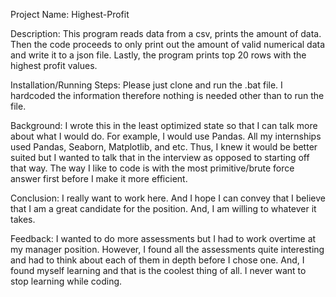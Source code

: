 Project Name: Highest-Profit

Description:
This program reads data from a csv, 
prints the amount of data. Then the code
proceeds to only print out the amount of 
valid numerical data and write it to a json 
file. Lastly, the program prints 
top 20 rows with the highest profit
values.

Installation/Running Steps:
Please just clone and run the .bat file.
I hardcoded the information therefore nothing 
is needed other than to run the file.


Background:
I wrote this in the least optimized state 
so that I can talk more about what I would do. 
For example, I would use Pandas. All my internships
used Pandas, Seaborn, Matplotlib, and etc. Thus, I 
knew it would be better suited but I wanted to talk 
that in the interview as opposed to starting off that way. 
The way I like to code is with the most primitive/brute force 
answer first before I make it more efficient.

Conclusion:
I really want to work here. And I hope I can convey that
I believe that I am a great candidate for the position. And, I am willing to 
whatever it takes. 

Feedback:
I wanted to do more assessments but I had to 
work overtime at my manager position. However, 
I found all the assessments quite interesting 
and had to think about each of them in depth before 
I chose one. And, I found myself learning and that is 
the coolest thing of all. I never want to stop learning
while coding. 





